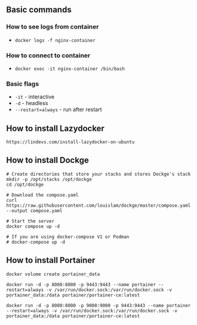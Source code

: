 ## Basic commands

### How to see logs from container 
* `docker logs -f nginx-container`

### How to connect to container
* `docker exec -it nginx-container /bin/bash`


### Basic flags
* `-it` - interactive
* `-d` - headless
* `--restart=always` - run after restart



## How to install Lazydocker
```
https://lindevs.com/install-lazydocker-on-ubuntu
```

## How to install Dockge
```
# Create directories that store your stacks and stores Dockge's stack
mkdir -p /opt/stacks /opt/dockge
cd /opt/dockge

# Download the compose.yaml
curl https://raw.githubusercontent.com/louislam/dockge/master/compose.yaml --output compose.yaml

# Start the server
docker compose up -d

# If you are using docker-compose V1 or Podman
# docker-compose up -d
```


## How to install Portainer
```
docker volume create portainer_data

docker run -d -p 8000:8000 -p 9443:9443 --name portainer --restart=always -v /var/run/docker.sock:/var/run/docker.sock -v portainer_data:/data portainer/portainer-ce:latest

docker run -d -p 8000:8000 -p 9000:9000 -p 9443:9443 --name portainer --restart=always -v /var/run/docker.sock:/var/run/docker.sock -v portainer_data:/data portainer/portainer-ce:latest
```

